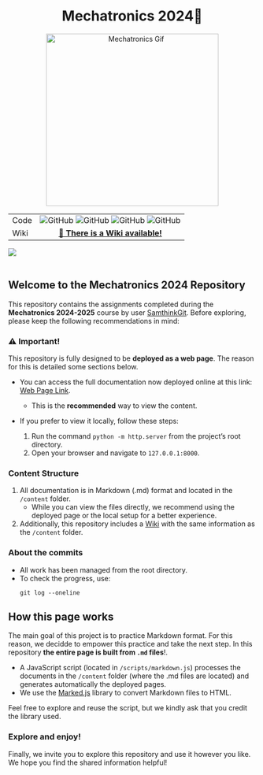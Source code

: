 # <div align="center">Mechatronics 2024🚀</div>

<div align="center">
  <img src="https://i.pinimg.com/originals/f7/11/51/f711514539a2414bc7fca48676e19efc.gif" alt="Mechatronics Gif" width="350">

|       |                                                                                                                                                                        |
| ----- | ---------------------------------------------------------------------------------------------------------------------------------------------------------------------- |
| Code  | ![GitHub](https://img.shields.io/badge/License-MIT-blue) ![GitHub](https://img.shields.io/badge/Version-1.0-blue) ![GitHub](https://img.shields.io/badge/release-done-green) ![GitHub](https://img.shields.io/badge/Deploy-Completed-white) |
| Wiki  | <div align="center"><a href="https://github.com/SamthinkGit/Mecatronica-2024-2025/wiki"><strong>📖 There is a Wiki available!</strong></a></div>                  |
</div>

<img src="https://user-images.githubusercontent.com/73097560/115834477-dbab4500-a447-11eb-908a-139a6edaec5c.gif"><br><br>

## Welcome to the Mechatronics 2024 Repository

This repository contains the assignments completed during the **Mechatronics 2024-2025** course by user [SamthinkGit](https://github.com/SamthinkGit). Before exploring, please keep the following recommendations in mind:

### ⚠️ Important! 

This repository is fully designed to be **deployed as a web page**. The reason for this is detailed some sections below.

- You can access the full documentation now deployed online at this link: [Web Page Link](https://samthinkgit.github.io/Mecatronica-2024-2025/).
  - This is the **recommended** way to view the content.

- If you prefer to view it locally, follow these steps:
  1. Run the command `python -m http.server` from the project’s root directory.
  2. Open your browser and navigate to `127.0.0.1:8000`.

### Content Structure

1. All documentation is in Markdown (.md) format and located in the `/content` folder.
   - While you can view the files directly, we recommend using the deployed page or the local setup for a better experience.
2. Additionally, this repository includes a [Wiki](https://github.com/SamthinkGit/Mecatronica-2024-2025/wiki) with the same information as the `/content` folder.

### About the commits

- All work has been managed from the root directory.
- To check the progress, use:
  ```
  git log --oneline
  ```

## How this page works

The main goal of this project is to practice Markdown format. For this reason, we decidde to empower this practice and take the next step. In this repository **the entire page is built from `.md` files**!.

- A JavaScript script (located in `/scripts/markdown.js`) processes the documents in the `/content` folder (where the .md files are located) and generates automatically the deployed pages.
- We use the [Marked.js](https://github.com/markedjs/marked) library to convert Markdown files to HTML.

Feel free to explore and reuse the script, but we kindly ask that you credit the library used.

### Explore and enjoy!

Finally, we invite you to explore this repository and use it however you like. We hope you find the shared information helpful!

